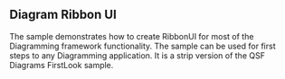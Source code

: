 ## Diagram Ribbon UI
The sample demonstrates how to create RibbonUI for most of the Diagramming framework functionality.
The sample can be used for first steps to any Diagramming application. 
It is a strip version of the QSF Diagrams FirstLook sample.

[//]: <keywords: firstlook>